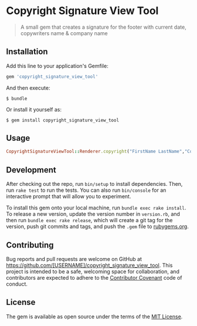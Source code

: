 # Copyright Signature View Tool

> A small gem that creates a signature for the footer with current date, copywriters name & company name

## Installation

Add this line to your application's Gemfile:

```ruby
gem 'copyright_signature_view_tool'
```

And then execute:

    $ bundle

Or install it yourself as:

    $ gem install copyright_signature_view_tool

## Usage
````ruby
CopyrightSignatureViewTool::Renderer.copyright("FirstName LastName","CompanyName" ,"All rights reserved.")
````
## Development

After checking out the repo, run `bin/setup` to install dependencies. Then, run `rake test` to run the tests. You can also run `bin/console` for an interactive prompt that will allow you to experiment.

To install this gem onto your local machine, run `bundle exec rake install`. To release a new version, update the version number in `version.rb`, and then run `bundle exec rake release`, which will create a git tag for the version, push git commits and tags, and push the `.gem` file to [rubygems.org](https://rubygems.org).

## Contributing

Bug reports and pull requests are welcome on GitHub at https://github.com/[USERNAME]/copyright_signature_view_tool. This project is intended to be a safe, welcoming space for collaboration, and contributors are expected to adhere to the [Contributor Covenant](http://contributor-covenant.org) code of conduct.


## License

The gem is available as open source under the terms of the [MIT License](http://opensource.org/licenses/MIT).

